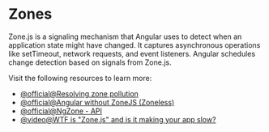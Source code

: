 # Zones

Zone.js is a signaling mechanism that Angular uses to detect when an application state might have changed. 
It captures asynchronous operations like setTimeout, network requests, and event listeners. 
Angular schedules change detection based on signals from Zone.js.

Visit the following resources to learn more:

- [@official@Resolving zone pollution](https://angular.dev/best-practices/zone-pollution)
- [@official@Angular without ZoneJS (Zoneless)](https://angular.dev/guide/experimental/zoneless)
- [@official@NgZone - API](https://angular.dev/api/core/NgZone)
- [@video@WTF is "Zone.js" and is it making your app slow?](https://www.youtube.com/watch?v=lmrf_gPIOZU)